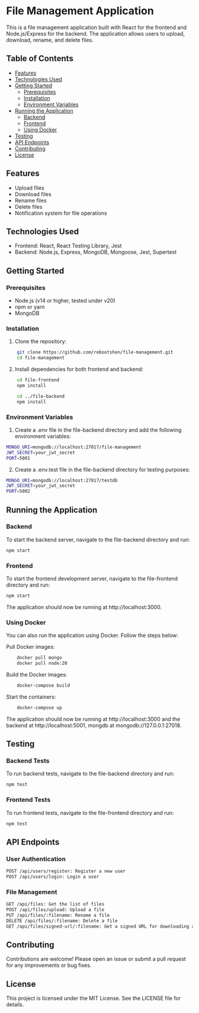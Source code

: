 # File Management Application

This is a file management application built with React for the frontend and Node.js/Express for the backend. The application allows users to upload, download, rename, and delete files.

## Table of Contents

- [Features](#features)
- [Technologies Used](#technologies-used)
- [Getting Started](#getting-started)
  - [Prerequisites](#prerequisites)
  - [Installation](#installation)
  - [Environment Variables](#environment-variables)
- [Running the Application](#running-the-application)
  - [Backend](#beckend)
  - [Frontend](#frontend)
  - [Using Docker](#using-docker)
- [Testing](#testing)
- [API Endpoints](#api-endpoints)
- [Contributing](#contributing)
- [License](#license)

## Features

- Upload files
- Download files
- Rename files
- Delete files
- Notification system for file operations

## Technologies Used

- Frontend: React, React Testing Library, Jest
- Backend: Node.js, Express, MongoDB, Mongoose, Jest, Supertest

## Getting Started

### Prerequisites

- Node.js (v14 or higher, tested under v20)
- npm or yarn
- MongoDB

### Installation

1. Clone the repository:

```bash
    git clone https://github.com/rebootshen/file-management.git
    cd file-management
```

2. Install dependencies for both frontend and backend:

```bash
    cd file-frontend
    npm install

    cd ../file-backend
    npm install
```

### Environment Variables
1. Create a .env file in the file-backend directory and add the following environment variables:
```bash
MONGO_URI=mongodb://localhost:27017/file-management
JWT_SECRET=your_jwt_secret
PORT=5001
```

2. Create a .env.test file in the file-backend directory for testing purposes:
```bash
MONGO_URI=mongodb://localhost:27017/testdb
JWT_SECRET=your_jwt_secret
PORT=5002
```

## Running the Application
### Backend

To start the backend server, navigate to the file-backend directory and run:
```bash
npm start
```

### Frontend

To start the frontend development server, navigate to the file-frontend directory and run:
```bash
npm start
```

The application should now be running at http://localhost:3000.

### Using Docker
You can also run the application using Docker. Follow the steps below:

Pull Docker images:
```bash
    docker pull mongo
    docker pull node:20
```

Build the Docker images:
```bash
    docker-compose build
```

Start the containers:
```bash
    docker-compose up
```
The application should now be running at http://localhost:3000 and the backend at http://localhost:5001, mongdb at mongodb://127.0.0.1:27018.


## Testing
### Backend Tests
To run backend tests, navigate to the file-backend directory and run:
```bash
npm test
```

### Frontend Tests
To run frontend tests, navigate to the file-frontend directory and run:
```bash
npm test
```

## API Endpoints
### User Authentication
```bash
POST /api/users/register: Register a new user
POST /api/users/login: Login a user
```

### File Management
```bash
GET /api/files: Get the list of files
POST /api/files/upload: Upload a file
PUT /api/files/:filename: Rename a file
DELETE /api/files/:filename: Delete a file
GET /api/files/signed-url/:filename: Get a signed URL for downloading a file
```
## Contributing
Contributions are welcome! Please open an issue or submit a pull request for any improvements or bug fixes.

## License
This project is licensed under the MIT License. See the LICENSE file for details.